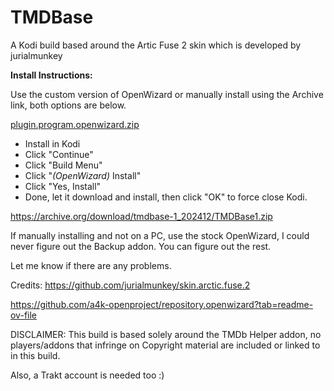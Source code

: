 # TMDBase
A Kodi build based around the Artic Fuse 2 skin which is developed by jurialmunkey

**Install Instructions:**

Use the custom version of OpenWizard or manually install using the Archive link, both options are below.

[plugin.program.openwizard.zip](https://github.com/user-attachments/files/17988163/plugin.program.openwizard.zip)

- Install in Kodi
- Click "Continue"
- Click "Build Menu"
- Click "*(OpenWizard)* Install"
- Click "Yes, Install"
- Done, let it download and install, then click "OK" to force close Kodi.

https://archive.org/download/tmdbase-1_202412/TMDBase1.zip

If manually installing and not on a PC, use the stock OpenWizard, I could never figure out the Backup addon. You can figure out the rest.

Let me know if there are any problems.

Credits:
https://github.com/jurialmunkey/skin.arctic.fuse.2

https://github.com/a4k-openproject/repository.openwizard?tab=readme-ov-file

DISCLAIMER: This build is based solely around the TMDb Helper addon, no players/addons that infringe on Copyright material are included or linked to in this build. 

Also, a Trakt account is needed too :)
